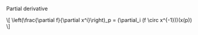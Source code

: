 Partial derivative

\\[
\left(\frac{\partial f}{\partial x^i}\right)_p = (\partial_i (f \circ x^{-1}))(x(p))
\\]